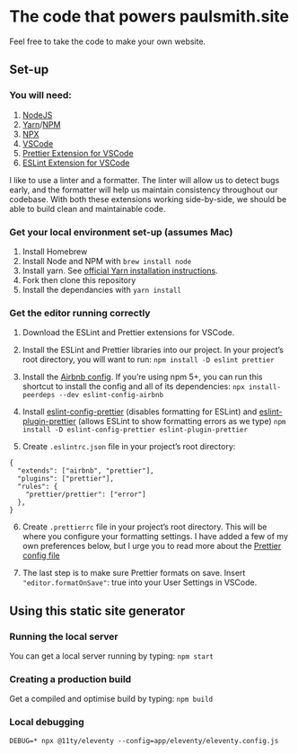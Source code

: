 # The code that powers paulsmith.site

Feel free to take the code to make your own website.

## Set-up

### You will need:

1. [NodeJS](https://nodejs.org)
2. [Yarn](https://yarnpkg.com)/[NPM](https://github.com/npm/npm)
3. [NPX](https://github.com/zkat/npx)
4. [VSCode](https://code.visualstudio.com/)
5. [Prettier Extension for VSCode](https://github.com/prettier/prettier-vscode)
6. [ESLint Extension for VSCode](https://github.com/Microsoft/vscode-eslint)

I like to use a linter and a formatter. The linter will allow us to detect bugs early, and the formatter will help us maintain consistency throughout our codebase. With both these extensions working side-by-side, we should be able to build clean and maintainable code.

### Get your local environment set-up (assumes Mac)

1. Install Homebrew
2. Install Node and NPM with `brew install node`
3. Install yarn. See [official Yarn installation instructions](https://yarnpkg.com/en/docs/install).
4. Fork then clone this repository
5. Install the dependancies with `yarn install`

### Get the editor running correctly

1. Download the ESLint and Prettier extensions for VSCode.

2. Install the ESLint and Prettier libraries into our project. In your project’s root directory, you will want to run:
   `npm install -D eslint prettier`

3. Install the [Airbnb config](https://github.com/airbnb/javascript/tree/master/packages/eslint-config-airbnb). If you’re using npm 5+, you can run this shortcut to install the config and all of its dependencies:
   `npx install-peerdeps --dev eslint-config-airbnb`

4. Install [eslint-config-prettier](https://github.com/prettier/eslint-config-prettier) (disables formatting for ESLint) and [eslint-plugin-prettier](https://github.com/prettier/eslint-plugin-prettier) (allows ESLint to show formatting errors as we type)
   `npm install -D eslint-config-prettier eslint-plugin-prettier`

5. Create `.eslintrc.json` file in your project’s root directory:

```
{
  "extends": ["airbnb", "prettier"],
  "plugins": ["prettier"],
  "rules": {
    "prettier/prettier": ["error"]
  },
}
```

6. Create `.prettierrc` file in your project’s root directory. This will be where you configure your formatting settings. I have added a few of my own preferences below, but I urge you to read more about the [Prettier config file](https://github.com/prettier/prettier#configuration-file)

7. The last step is to make sure Prettier formats on save. Insert `"editor.formatOnSave"`: true into your User Settings in VSCode.

## Using this static site generator

### Running the local server

You can get a local server running by typing: `npm start`

### Creating a production build

Get a compiled and optimise build by typing: `npm build`

### Local debugging

```
DEBUG=* npx @11ty/eleventy --config=app/eleventy/eleventy.config.js
```
